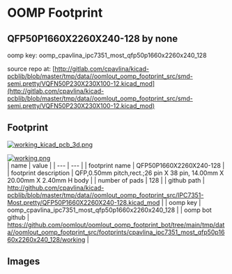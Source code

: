 # OOMP Footprint  
## QFP50P1660X2260X240-128  by none  
  
oomp key: oomp_cpavlina_ipc7351_most_qfp50p1660x2260x240_128  
  
source repo at: [http://gitlab.com/cpavlina/kicad-pcblib/blob/master/tmp/data//oomlout_oomp_footprint_src/smd-semi.pretty/VQFN50P230X230X100-12.kicad_mod](http://gitlab.com/cpavlina/kicad-pcblib/blob/master/tmp/data//oomlout_oomp_footprint_src/smd-semi.pretty/VQFN50P230X230X100-12.kicad_mod)  
## Footprint  
  
[![working_kicad_pcb_3d.png](working_kicad_pcb_3d_600.png)](working_kicad_pcb_3d.png)  
  
[![working.png](working_600.png)](working.png)  
| name | value | 
| --- | --- | 
| footprint name | QFP50P1660X2260X240-128 | 
| footprint description | QFP,0.50mm pitch,rect.;26 pin X 38 pin, 14.00mm X 20.00mm X 2.40mm H body | 
| number of pads | 128 | 
| github path | http://github.com/cpavlina/kicad-pcblib/blob/master/tmp/data//oomlout_oomp_footprint_src/IPC7351-Most.pretty/QFP50P1660X2260X240-128.kicad_mod | 
| oomp key | oomp_cpavlina_ipc7351_most_qfp50p1660x2260x240_128 | 
| oomp bot github | https://github.com/oomlout/oomlout_oomp_footprint_bot/tree/main/tmp/data//oomlout_oomp_footprint_src/footprints/cpavlina_ipc7351_most_qfp50p1660x2260x240_128/working | 
## Images  
